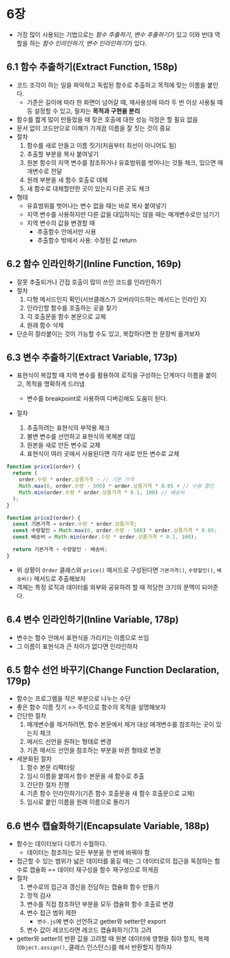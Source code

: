 # 6장

- 가장 많이 사용되는 기법으로는 _함수 추출하기_, *변수 추출하기*가 있고 이와 반대 역할을 하는 _함수 인라인하기_, *변수 인라인하기*가 있다.

## 6.1 함수 추출하기(Extract Function, 158p)

- 코드 조각이 하는 일을 파악하고 독립된 함수로 추출하고 목적에 맞는 이름을 붙인다.
  - 기준은 길이에 따라 한 화면이 넘어갈 때, 재사용성에 따라 두 번 이상 사용될 때 등 설정할 수 있고, 필자는 **목적과 구현을 분리**
- 함수를 짧게 많이 만들었을 때 잦은 호출에 대한 성능 걱정은 할 필요 없음
- 문서 없이 코드만으로 이해가 가게끔 이름을 잘 짓는 것이 중요
- 절차
  1. 함수를 새로 만들고 이름 짓기(처음부터 최선이 아니어도 됨)
  2. 추출할 부분을 복사 붙여넣기
  3. 원본 함수의 지역 변수를 참조하거나 유효범위를 벗어나는 것들 체크, 있으면 매개변수로 전달
  4. 원래 부분을 새 함수 호출로 대체
  5. 새 함수로 대체할만한 곳이 있는지 다른 곳도 체크
- 형태
  - 유효범위를 벗어나는 변수 없을 때는 바로 복사 붙여넣기
  - 지역 변수를 사용하지만 다른 값을 대입하지는 않을 때는 매개변수로만 넘기기
  - 지역 변수의 값을 변경할 때
    - 추출함수 안에서만 사용
    - 추출함수 밖에서 사용: 수정된 값 return

## 6.2 함수 인라인하기(Inline Function, 169p)

- 잘못 추출되거나 간접 호출이 많이 쓰인 코드를 인라인하기
- 절차
  1. 다형 메서드인지 확인(서브클래스가 오버라이드하는 메서드는 인라인 X)
  2. 인라인할 함수를 호출하는 곳을 찾기
  3. 각 호출문을 함수 본문으로 교체
  4. 원래 함수 삭제
- 단순히 잘라붙이는 것이 가능할 수도 있고, 복잡하다면 한 문장씩 옮겨보자

## 6.3 변수 추출하기(Extract Variable, 173p)

- 표현식이 복잡할 때 지역 변수를 활용하여 로직을 구성하는 단계마다 이름을 붙이고, 목적을 명확하게 드러냄

  - 변수를 breakpoint로 사용하여 디버깅에도 도움이 된다.

- 절차

  1. 추출하려는 표현식의 부작용 체크
  2. 불변 변수를 선언하고 표현식의 복제본 대입
  3. 원본을 새로 만든 변수로 교체
  4. 표현식이 여러 곳에서 사용된다면 각각 새로 만든 변수로 교체

```js
function price1(order) {
  return (
    order.수량 * order.상품가격 - // 기본 가격
    Math.max(0, order.수량 - 500) * order.상품가격 * 0.05 + // 수량 할인
    Math.min(order.수량 * order.상품가격 * 0.1, 100) // 배송비
  );
}
```

```js
function price2(order) {
  const 기본가격 = order.수량 * order.상품가격;
  const 수량할인 = Math.max(0, order.수량 - 500) * order.상품가격 * 0.05;
  const 배송비 = Math.min(order.수량 * order.상품가격 * 0.1, 100);

  return 기본가격 + 수량할인 - 배송비;
}
```

- 위 상황이 `Order` 클래스와 `price()` 메서드로 구성된다면 `기본가격()`, `수량할인()`, `배송비()` 메서드로 추출해보자
- 객체는 특정 로직과 데이터를 외부와 공유하려 할 때 적당한 크기의 문맥이 되어준다.

## 6.4 변수 인라인하기(Inline Variable, 178p)

- 변수는 함수 안에서 표현식을 가리키는 이름으로 쓰임
- 그 이름이 표현식과 큰 차이가 없다면 인라인하자

## 6.5 함수 선언 바꾸기(Change Function Declaration, 179p)

- 함수는 프로그램을 작은 부분으로 나누는 수단
- 좋은 함수 이름 짓기 => 주석으로 함수의 목적을 설명해보자
- 간단한 절차
  1. 매개변수를 제거하려면, 함수 본문에서 제거 대상 매개변수를 참조하는 곳이 있는지 체크
  2. 메서드 선언을 원하는 형태로 변경
  3. 기존 메서드 선언을 참조하는 부분을 바뀐 형태로 변경
- 세분화된 절차
  1. 함수 본문 리팩터링
  2. 임시 이름을 붙여서 함수 본문을 새 함수로 추출
  3. 간단한 절차 진행
  4. 기존 함수 인라인하기(기존 함수 호출문을 새 함수 호출문으로 교체)
  5. 임시로 붙인 이름을 원래 이름으로 돌리기

## 6.6 변수 캡슐화하기(Encapsulate Variable, 188p)

- 함수는 데이터보다 다루기 수월하다.
  - 데이터는 참조하는 모든 부분을 한 번에 바꿔야 함
- 접근할 수 있는 범위가 넓은 데이터를 옮길 때는 그 데이터로의 접근을 독점하는 함수로 캡슐화 == 데이터 재구성을 함수 재구성으로 하게끔
- 절차
  1. 변수로의 접근과 갱신을 전담하는 캡슐화 함수 만들기
  2. 정적 검사
  3. 변수를 직접 참조하던 부분을 모두 캡슐화 함수 호출로 변경
  4. 변수 접근 범위 제한
     - `변수.js`에 변수 선언하고 getter와 setter만 export
  5. 변수 값이 레코드라면 레코드 캡슐화하기(7.1) 고려
- getter와 setter의 반환 값을 고려할 때 원본 데이터에 영향을 줘야 할지, 복제(`Object.assign()`, 클래스 인스턴스)를 해서 반환할지 정하자
